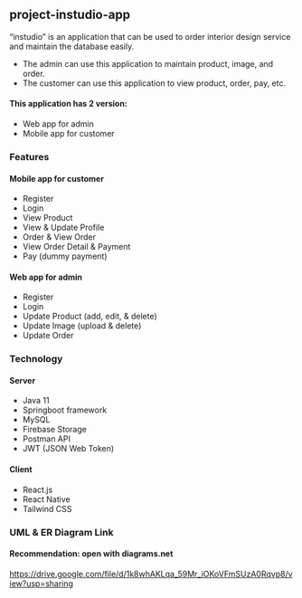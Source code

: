 ## project-instudio-app
“instudio” is an application that can be used to order interior design service and maintain the database easily.
- The admin can use this application to maintain product, image, and order.
- The customer can use this application to view product, order, pay, etc.
#### This application has 2 version:
- Web app for admin
- Mobile app for customer

### Features
#### Mobile app for customer
- Register
- Login
- View Product
- View & Update Profile
- Order & View Order
- View Order Detail & Payment
- Pay (dummy payment)
#### Web app for admin
- Register
- Login
- Update Product (add, edit, & delete)
- Update Image (upload & delete)
- Update Order
### Technology
#### Server
- Java 11
- Springboot framework
- MySQL 
- Firebase Storage
- Postman API
- JWT (JSON Web Token)
#### Client
- React.js
- React Native
- Tailwind CSS
### UML & ER Diagram Link
#### Recommendation: open with diagrams.net
https://drive.google.com/file/d/1k8whAKLqa_59Mr_iOKoVFmSUzA0Rqvp8/view?usp=sharing
